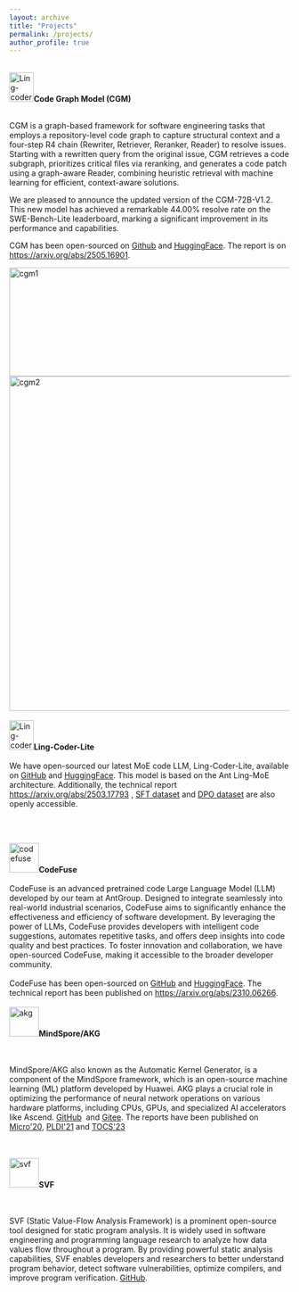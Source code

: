 ```yaml
---
layout: archive
title: "Projects"
permalink: /projects/
author_profile: true
---
```


<!-- <p style="margin-bottom: 6px">
<li>
<span>
<img alt="cgm1" src="../images/image-4.png" style="width:256px" />
<img alt="cgm2" src="../images/image-5.png" style="width:256px" />

CGM: We are pleased to announce the updated version of the CGM-72B-V1.2. The model further achieves a remarkable 44.00% resolve rate on the SWE-Bench-Lite leaderboard.[CGM](https://huggingface.co/inclusionAI/Ling-Coder-lite)

We are pleased to announce the updated version of the CGM-72B-V1.2. This new model has achieved a remarkable 44.00% resolve rate on the SWE-Bench-Lite leaderboard, marking a significant improvement in its performance and capabilities.


</span></li>
</p> -->

<div>
<div>&nbsp;</div>
<img src="https://pengd.github.io/images/image-2.png" alt="Ling-coder" width="44" height="53" /><strong>Code Graph Model (CGM)</strong></div>
<div>&nbsp;</div>
<div>
<p>CGM is a graph-based framework for software engineering tasks that employs a repository-level code graph to capture structural context and a four-step R4 chain (Rewriter, Retriever, Reranker, Reader) to resolve issues. Starting with a rewritten query from the original issue, CGM retrieves a code subgraph, prioritizes critical files via reranking, and generates a code patch using a graph-aware Reader, combining heuristic retrieval with machine learning for efficient, context-aware solutions.</p>
<p>We are pleased to announce the updated version of the CGM-72B-V1.2. This new model has achieved a remarkable 44.00% resolve rate on the SWE-Bench-Lite leaderboard, marking a significant improvement in its performance and capabilities.</p>
<p>CGM has been open-sourced on <a href="https://github.com/codefuse-ai/CodeFuse-CGM">Github</a> and&nbsp;<a href="https://huggingface.co/inclusionAI/Ling-Coder-lite">HuggingFace</a>. The report is on <a href="https://arxiv.org/abs/2505.16901">https://arxiv.org/abs/2505.16901</a>.</p>
</div>
<div><img src="https://pengd.github.io/images/image-4.png" alt="cgm1" width="600" height="195" /></div>
<div><img src="https://pengd.github.io/images/image-5.png" alt="cgm2" width="600" /></div>


<!-- <p style="margin-bottom: 6px">
<li>
<span>
<img alt="Ling-coder" src="../images/image-2.png" style="width:128px" />
Ling-Coder-Lite, available on [GitHub](https://github.com/codefuse-ai/Ling-Coder-Lite) and [HuggingFace](https://huggingface.co/inclusionAI/Ling-Coder-lite). This model is based on the Ant Ling-MoE architecture. Additionally, the [technical report](https://arxiv.org/abs/2503.17793), [SFT dataset](https://huggingface.co/datasets/inclusionAI/Ling-Coder-SFT) and [DPO dataset](https://huggingface.co/datasets/inclusionAI/Ling-Coder-DPO) are also openly accessible. 
</span></li>
</p> -->

<div>
<div>&nbsp;</div>
<img src="https://pengd.github.io/images/image-2.png" alt="Ling-coder" width="44" height="53" /><strong>Ling-Coder-Lite</strong><br />
<div>&nbsp;</div>
<div><span aria-hidden="true">We have open-sourced our latest MoE code LLM, Ling-Coder-Lite, available on <a href="https://github.com/codefuse-ai/Ling-Coder-Lite">GitHub</a> and <a href="https://huggingface.co/inclusionAI/Ling-Coder-lite">HuggingFace</a>. This model is based on the Ant Ling-MoE architecture. Additionally, the technical report <a href="https://arxiv.org/abs/2503.17793">https://arxiv.org/abs/2503.17793</a> , <a href="https://huggingface.co/datasets/inclusionAI/Ling-Coder-SFT">SFT dataset</a> and <a href="https://huggingface.co/datasets/inclusionAI/Ling-Coder-DPO">DPO dataset</a> are also openly accessible.</span></div>
</div>


<!-- <p style="margin-bottom: 6px">
<li>
<span> -->
 
<div>
<div>&nbsp;</div>
<img src="https://pengd.github.io/images/image-1.png" alt="codefuse" height="53" /><strong>CodeFuse</strong><br />
<div>&nbsp;</div>
<div>CodeFuse is an advanced pretrained code Large Language Model (LLM) developed by our team at AntGroup. Designed to integrate seamlessly into real-world industrial scenarios, CodeFuse aims to significantly enhance the effectiveness and efficiency of software development. By leveraging the power of LLMs, CodeFuse provides developers with intelligent code suggestions, automates repetitive tasks, and offers deep insights into code quality and best practices. To foster innovation and collaboration, we have open-sourced CodeFuse, making it accessible to the broader developer community.</div>
<br />
<div>CodeFuse has been open-sourced on <a href="https://github.com/codefuse-ai">GitHub</a>&nbsp;and <a href="https://huggingface.co/codefuse-ai">HuggingFace</a>. The technical report has been published on <a href="https://arxiv.org/abs/2310.06266">https://arxiv.org/abs/2310.06266</a>.</div>
</div>


<!-- </span></li>
</p> -->

<!-- <p style="margin-bottom: 6px">
<li>
<span>
<img alt="akg" src="../images/image.png" style="width:128px" />

MindSpore/AKG: also known as the Automatic Kernel Generator, is a component of the MindSpore framework, which is an open-source machine learning (ML) platform developed by Huawei. AKG plays a crucial role in optimizing the performance of neural network operations on various hardware platforms, including CPUs, GPUs, and specialized AI accelerators like Ascend.
([GitHub](https://github.com/mindspore-ai/akg), [Gitee](https://github.com/mindspore-ai/akg)) which is an open-sourced AI compiler for Huawei Ascend 910.
</span></li>
</p> -->

<div>
<div>&nbsp;</div>
<img src="https://pengd.github.io/images/image.png" alt="akg" height="53" /><strong>MindSpore/AKG</strong></div>
<div>&nbsp;</div>
<div>&nbsp;</div>
<p>MindSpore/AKG also known as the Automatic Kernel Generator, is a component of the MindSpore framework, which is an open-source machine learning (ML) platform developed by Huawei. AKG plays a crucial role in optimizing the performance of neural network operations on various hardware platforms, including CPUs, GPUs, and specialized AI accelerators like Ascend.  <a href="https://github.com/mindspore-ai/akg">GitHub</a>&nbsp; and  <a href="https://github.com/mindspore-ai/akg">Gitee</a>. The reports have been published on <a href="https://ieeexplore.ieee.org/document/9251965">Micro'20</a>, <a href="https://dl.acm.org/doi/abs/10.1145/3453483.3454106">PLDI'21</a> and <a href="https://dl.acm.org/doi/10.1145/3635305">TOCS'23</a>

<div>&nbsp;</div>


<!-- <p style="margin-bottom: 6px">
<li>
<span>
<img alt="svf" src="../images/image-3.png" style="width:128px" />

SVF (Static Value-Flow Analysis Framework) is a prominent open-source tool designed for static program analysis. It is widely used in software engineering and programming language research to analyze how data values flow throughout a program. By providing powerful static analysis capabilities, SVF enables developers and researchers to better understand program behavior, detect software vulnerabilities, optimize compilers, and improve program verification. [SVF](http://svf-tools.github.io/SVF/). 
</span></li>
</p> -->



<div>
<div>&nbsp;</div>
<img src="https://pengd.github.io/images/image-3.png" alt="svf" height="53" /><strong>SVF</strong></div>
<div>&nbsp;</div>
<div>&nbsp;</div>
<p>SVF (Static Value-Flow Analysis Framework) is a prominent open-source tool designed for static program analysis. It is widely used in software engineering and programming language research to analyze how data values flow throughout a program. By providing powerful static analysis capabilities, SVF enables developers and researchers to better understand program behavior, detect software vulnerabilities, optimize compilers, and improve program verification. <a href="http://svf-tools.github.io/SVF/">GitHub</a>.

<div>&nbsp;</div>
